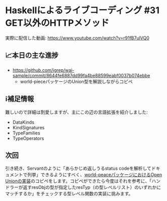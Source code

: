 # Haskellによるライブコーディング #31 GET以外のHTTPメソッド

実際に配信した動画: <https://www.youtube.com/watch?v=r91fB7ulVQ0>

## 📈本日の主な進捗

- <https://github.com/igrep/wai-sample/commit/8644fe6887dd99fa4be88599eabf0037b074ebbe>
    - world-pieceパッケージのUnion型を解説しながらコピペ

## ℹ️補足情報

難しいので詳細は割愛しますが、主にこの辺の言語拡張を紹介しました:

- DataKinds
- KindSignatures
- TypeFamilies
- TypeOperators

## 次回

引き続き、Servantのように「あらかじめ返しうるstatus codeを解析してドキュメントで列挙」できるようにすべく、[world-peaceパッケージにおけるOpen Unionの実装](https://github.com/cdepillabout/world-peace/blob/master/src/Data/WorldPeace/Union.hs)のコピペをします。コピペができたら今度はそれを参考に、「ハンドラーが返すresObjの型が指定したresTyp（の型レベルリスト）のいずれかにマッチするか」をチェックする型レベル関数の実装に挑みます。
